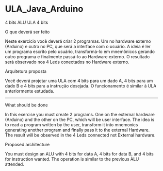 # ULA_Java_Arduino
4 bits ALU
ULA 4 bits

O que deverá ser feito

Neste exercício você deverá criar 2 programas. Um no hardware externo (Arduino) e outro no PC, que será a
interface com o usuário. A ideia é ler um programa escrito pelo usuário, transformá-lo em mnemônicos gerando
outro programa e finalmente passá-lo ao Hardware externo. O resultado será observado nos 4 Leds conectados no
Hardware externo.

Arquitetura proposta

Você deverá projetar uma ULA com 4 bits para um dado A, 4 bits para um dado B e 4 bits para a instrução
desejada. O funcionamento é similar à ULA anteriormente estudada.

-------------------------------------------------------------------------------------------------------------------------------------------------------------------------

What should be done

In this exercise you must create 2 programs. One on the external hardware (Arduino) and the other on the PC, which will be
user interface. The idea is to read a program written by the user, transform it into mnemonics generating
another program and finally pass it to the external Hardware. The result will be observed in the 4 Leds connected not
External hardware.

Proposed architecture

You must design an ALU with 4 bits for data A, 4 bits for data B, and 4 bits for instruction
wanted. The operation is similar to the previous ALU attended.
